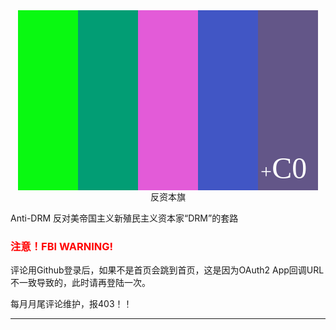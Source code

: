 <center>
<svg xmlns="http://www.w3.org/2000/svg" width="480" height="288">
<rect fill="#09f911" width="96" height="288"/>
<rect fill="#029d74" width="96" height="288" x="96"/>
<rect fill="#e35bd8" width="96" height="288" x="192"/>
<rect fill="#4156c5" width="96" height="288" x="288"/>
<rect fill="#635688" width="96" height="288" x="384"/>
<text font-size="32" fill="white" font-family="Bitstream Vera Sans" x="388.1" y="269.3">+<tspan font-size="48">C0</tspan></text>
</svg>
<br />
反资本旗
</center>

Anti-DRM 反对美帝国主义新殖民主义资本家“DRM”的套路
### <font color='red'>注意！FBI WARNING!</font>

评论用Github登录后，如果不是首页会跳到首页，这是因为OAuth2 App回调URL不一致导致的，此时请再登陆一次。

每月月尾评论维护，报403！！

---

